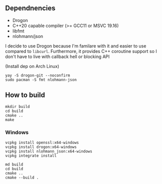 ## Dependnencies

* Drogon
* C++20 capable compiler (>= GCC11 or MSVC 19.16)
* libfmt
* nlohmann/json

I decide to use Drogon because I'm familare with it and easier to use compared to `libcurl`. Furthermore, it provides C++ coroutine support
so I don't have to live with callback hell or blocking API

(Install dep on Arch Linux)

```
yay -S drogon-git --noconfirm
sudo pacman -S fmt nlohmann-json
```

## How to build

```
mkdir build
cd build
cmake ..
make
```

### Windows
```
vcpkg install openssl:x64-windows
vcpkg install drogon:x64-windows
vcpkg install nlohmann_json:x64-windows
vcpkg integrate install

md build
cd build
cmake ..
cmake --build .
```
